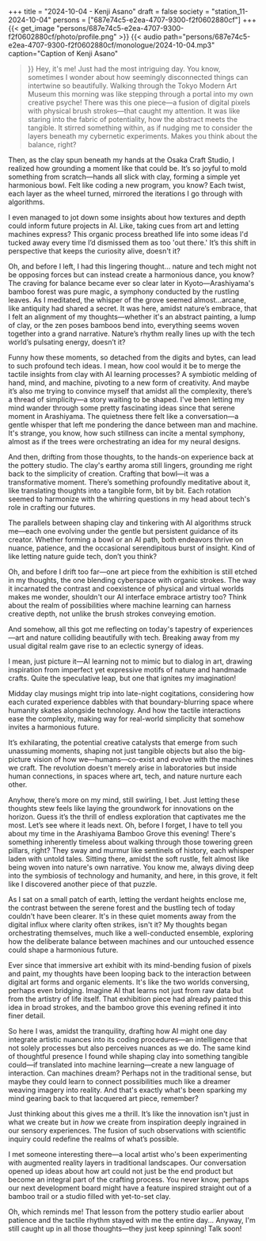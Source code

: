 +++
title = "2024-10-04 - Kenji Asano"
draft = false
society = "station_11-2024-10-04"
persons = ["687e74c5-e2ea-4707-9300-f2f0602880cf"]
+++
{{< get_image "persons/687e74c5-e2ea-4707-9300-f2f0602880cf/photo/profile.png" >}}
{{< audio
    path="persons/687e74c5-e2ea-4707-9300-f2f0602880cf/monologue/2024-10-04.mp3" 
    caption="Caption of Kenji Asano"
>}}
Hey, it's me! Just had the most intriguing day.
You know, sometimes I wonder about how seemingly disconnected things can intertwine so beautifully. Walking through the Tokyo Modern Art Museum this morning was like stepping through a portal into my own creative psyche! There was this one piece—a fusion of digital pixels with physical brush strokes—that caught my attention. It was like staring into the fabric of potentiality, how the abstract meets the tangible. It stirred something within, as if nudging me to consider the layers beneath my cybernetic experiments. Makes you think about the balance, right?

Then, as the clay spun beneath my hands at the Osaka Craft Studio, I realized how grounding a moment like that could be. It’s so joyful to mold something from scratch—hands all slick with clay, forming a simple yet harmonious bowl. Felt like coding a new program, you know? Each twist, each layer as the wheel turned, mirrored the iterations I go through with algorithms.

I even managed to jot down some insights about how textures and depth could inform future projects in AI. Like, taking cues from art and letting machines express? This organic process breathed life into some ideas I'd tucked away every time I’d dismissed them as too 'out there.' It’s this shift in perspective that keeps the curiosity alive, doesn't it?

Oh, and before I left, I had this lingering thought… nature and tech might not be opposing forces but can instead create a harmonious dance, you know? The craving for balance became ever so clear later in Kyoto—Arashiyama's bamboo forest was pure magic, a symphony conducted by the rustling leaves. As I meditated, the whisper of the grove seemed almost...arcane, like antiquity had shared a secret. It was here, amidst nature’s embrace, that I felt an alignment of my thoughts—whether it's an abstract painting, a lump of clay, or the zen poses bamboos bend into, everything seems woven together into a grand narrative. Nature’s rhythm really lines up with the tech world’s pulsating energy, doesn’t it?

Funny how these moments, so detached from the digits and bytes, can lead to such profound tech ideas. I mean, how cool would it be to merge the tactile insights from clay with AI learning processes? A symbiotic melding of hand, mind, and machine, pivoting to a new form of creativity. And maybe it’s also me trying to convince myself that amidst all the complexity, there’s a thread of simplicity—a story waiting to be shaped.
I've been letting my mind wander through some pretty fascinating ideas since that serene moment in Arashiyama. The quietness there felt like a conversation—a gentle whisper that left me pondering the dance between man and machine. It's strange, you know, how such stillness can incite a mental symphony, almost as if the trees were orchestrating an idea for my neural designs.

And then, drifting from those thoughts, to the hands-on experience back at the pottery studio. The clay's earthy aroma still lingers, grounding me right back to the simplicity of creation. Crafting that bowl—it was a transformative moment. There’s something profoundly meditative about it, like translating thoughts into a tangible form, bit by bit. Each rotation seemed to harmonize with the whirring questions in my head about tech's role in crafting our futures.

The parallels between shaping clay and tinkering with AI algorithms struck me—each one evolving under the gentle but persistent guidance of its creator. Whether forming a bowl or an AI path, both endeavors thrive on nuance, patience, and the occasional serendipitous burst of insight. Kind of like letting nature guide tech, don’t you think?

Oh, and before I drift too far—one art piece from the exhibition is still etched in my thoughts, the one blending cyberspace with organic strokes. The way it incarnated the contrast and coexistence of physical and virtual worlds makes me wonder, shouldn't our AI interface embrace artistry too? Think about the realm of possibilities where machine learning can harness creative depth, not unlike the brush strokes conveying emotion.

And somehow, all this got me reflecting on today's tapestry of experiences—art and nature colliding beautifully with tech. Breaking away from my usual digital realm gave rise to an eclectic synergy of ideas. 

I mean, just picture it—AI learning not to mimic but to dialog in art, drawing inspiration from imperfect yet expressive motifs of nature and handmade crafts. Quite the speculative leap, but one that ignites my imagination!

Midday clay musings might trip into late-night cogitations, considering how each curated experience dabbles with that boundary-blurring space where humanity skates alongside technology. And how the tactile interactions ease the complexity, making way for real-world simplicity that somehow invites a harmonious future.

It’s exhilarating, the potential creative catalysts that emerge from such unassuming moments, shaping not just tangible objects but also the big-picture vision of how we—humans—co-exist and evolve with the machines we craft. The revolution doesn't merely arise in laboratories but inside human connections, in spaces where art, tech, and nature nurture each other.

Anyhow, there’s more on my mind, still swirling, I bet. Just letting these thoughts stew feels like laying the groundwork for innovations on the horizon. Guess it’s the thrill of endless exploration that captivates me the most. Let’s see where it leads next.
Oh, before I forget, I have to tell you about my time in the Arashiyama Bamboo Grove this evening! There's something inherently timeless about walking through those towering green pillars, right? They sway and murmur like sentinels of history, each whisper laden with untold tales. Sitting there, amidst the soft rustle, felt almost like being woven into nature's own narrative. You know me, always diving deep into the symbiosis of technology and humanity, and here, in this grove, it felt like I discovered another piece of that puzzle. 

As I sat on a small patch of earth, letting the verdant heights enclose me, the contrast between the serene forest and the bustling tech of today couldn't have been clearer. It's in these quiet moments away from the digital influx where clarity often strikes, isn't it? My thoughts began orchestrating themselves, much like a well-conducted ensemble, exploring how the deliberate balance between machines and our untouched essence could shape a harmonious future.

Ever since that immersive art exhibit with its mind-bending fusion of pixels and paint, my thoughts have been looping back to the interaction between digital art forms and organic elements. It's like the two worlds conversing, perhaps even bridging. Imagine AI that learns not just from raw data but from the artistry of life itself. That exhibition piece had already painted this idea in broad strokes, and the bamboo grove this evening refined it into finer detail.

So here I was, amidst the tranquility, drafting how AI might one day integrate artistic nuances into its coding procedures—an intelligence that not solely processes but also perceives nuances as we do. The same kind of thoughtful presence I found while shaping clay into something tangible could—if translated into machine learning—create a new language of interaction. Can machines dream? Perhaps not in the traditional sense, but maybe they could learn to connect possibilities much like a dreamer weaving imagery into reality. And that's exactly what's been sparking my mind gearing back to that lacquered art piece, remember?

Just thinking about this gives me a thrill. It’s like the innovation isn't just in what we create but in *how* we create from inspiration deeply ingrained in our sensory experiences. The fusion of such observations with scientific inquiry could redefine the realms of what’s possible.

I met someone interesting there—a local artist who's been experimenting with augmented reality layers in traditional landscapes. Our conversation opened up ideas about how art could not just be the end product but become an integral part of the crafting process. You never know, perhaps our next development board might have a feature inspired straight out of a bamboo trail or a studio filled with yet-to-set clay. 

Oh, which reminds me! That lesson from the pottery studio earlier about patience and the tactile rhythm stayed with me the entire day...
Anyway, I'm still caught up in all those thoughts—they just keep spinning! Talk soon!
